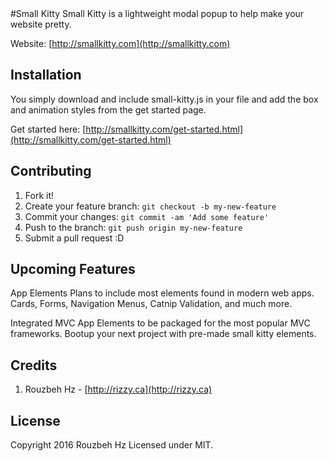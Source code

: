 <snippet>
<content>
#Small Kitty
Small Kitty is a lightweight modal popup to help make your website pretty.

Website: [http://smallkitty.com](http://smallkitty.com)

## Installation
You simply download and include small-kitty.js in your file and add the box and animation styles from the get started page.

Get started here:
[http://smallkitty.com/get-started.html](http://smallkitty.com/get-started.html)

## Contributing
1. Fork it!
2. Create your feature branch: `git checkout -b my-new-feature`
3. Commit your changes: `git commit -am 'Add some feature'`
4. Push to the branch: `git push origin my-new-feature`
5. Submit a pull request :D

## Upcoming Features
App Elements
Plans to include most elements found in modern web apps. Cards, Forms, Navigation Menus, Catnip Validation, and much more.

Integrated MVC
App Elements to be packaged for the most popular MVC frameworks. Bootup your next project with pre-made small kitty elements.

## Credits
1. Rouzbeh Hz - [http://rizzy.ca](http://rizzy.ca)

## License
Copyright 2016 Rouzbeh Hz
Licensed under MIT.
</content>
</snippet>